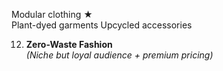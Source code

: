 Modular clothing ★  
Plant-dyed garments
Upcycled accessories 


12. **Zero-Waste Fashion**  
    *(Niche but loyal audience + premium pricing)*  
